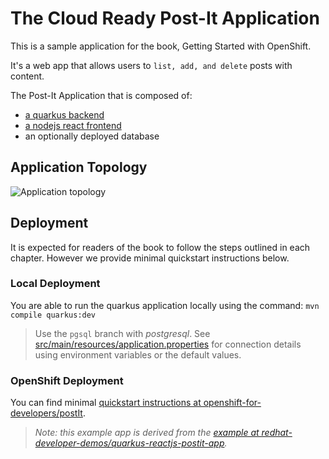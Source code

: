 # The Cloud Ready Post-It Application
This is a sample application for the book, Getting Started with OpenShift.

It's a web app that allows users to `list, add, and delete` posts with content.

The Post-It Application that is composed of:
- [a quarkus backend](https://github.com/openshift-for-developers/quarkus-backend)
- [a nodejs react frontend](https://github.com/openshift-for-developers/nodejs-frontend)
- an optionally deployed database

## Application Topology

![Application topology](topology.png "Application Topology")

## Deployment
It is expected for readers of the book to follow the steps outlined in each chapter.  However we provide minimal quickstart instructions below.

### Local Deployment
You are able to run the quarkus application locally using the command:
`mvn compile quarkus:dev`

> Use the `pgsql` branch with *postgresql*.  See [src/main/resources/application.properties](https://github.com/openshift-for-developers/quarkus-backend/blob/main/src/main/resources/application.properties) for connection details using environment variables or the default values.

### OpenShift Deployment
You can find minimal [quickstart instructions at openshift-for-developers/postIt](https://github.com/openshift-for-developers/postIt).

> *Note: this example app is derived from the [example at redhat-developer-demos/quarkus-reactjs-postit-app](https://github.com/redhat-developer-demos/quarkus-reactjs-postit-app).*
